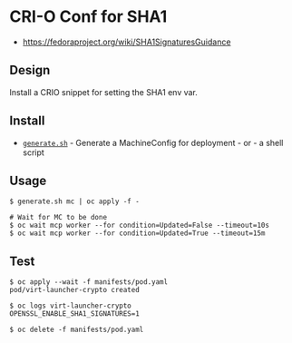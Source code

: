 # CRI-O Conf for SHA1

- https://fedoraproject.org/wiki/SHA1SignaturesGuidance

## Design

Install a CRIO snippet for setting the SHA1 env var.

## Install

- [`generate.sh`](generate.sh) - Generate a MachineConfig for deployment - or - a shell script

## Usage

    $ generate.sh mc | oc apply -f -

    # Wait for MC to be done
    $ oc wait mcp worker --for condition=Updated=False --timeout=10s
    $ oc wait mcp worker --for condition=Updated=True --timeout=15m

## Test

    $ oc apply --wait -f manifests/pod.yaml
    pod/virt-launcher-crypto created

    $ oc logs virt-launcher-crypto
    OPENSSL_ENABLE_SHA1_SIGNATURES=1

    $ oc delete -f manifests/pod.yaml
